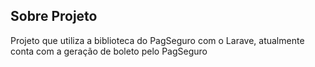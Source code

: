 

## Sobre Projeto

Projeto que utiliza a biblioteca do PagSeguro com o Larave, atualmente conta com a geração de boleto pelo PagSeguro

